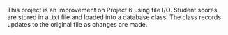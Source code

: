 This project is an improvement on Project 6 using file I/O.  Student scores are stored in a .txt file and loaded into a database class.  The class records updates to the original file as changes are made.
